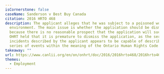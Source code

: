```yaml
---
isCornerstone: false
caseName: Sanderson v Best Buy Canada
citation: 2016 HRTO 468
description: The applicant alleges that he was subject to a poisoned work
  environment. The main issue is whether the application should be dismissed
  because there is no reasonable prospect that the application will succeed. The
  OHRT held that it is premature to dismiss the application, as the series of
  incidents described by the applicant appears to be capable of describing a
  series of events within the meaning of the Ontario Human Rights Code.
takeaway: ""
url: https://www.canlii.org/en/on/onhrt/doc/2016/2016hrto468/2016hrto468.html?resultIndex=1
themes:
  - Employment
---
```

